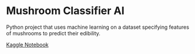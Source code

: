# Mushroom Classifier AI

Python project that uses machine learning on a dataset specifying features of mushrooms to predict their edibility.

[Kaggle Notebook](https://www.kaggle.com/code/levipayne/mushroom-edibility-classification-xgboost)
